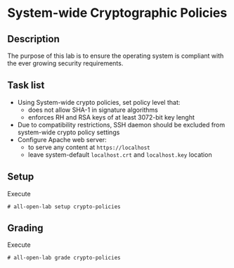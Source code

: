 # System-wide Cryptographic Policies

## Description
The purpose of this lab is to ensure the operating system is compliant with the ever growing security requirements.

## Task list
* Using System-wide crypto policies, set policy level that:
    * does not allow SHA-1 in signature algorithms
    * enforces RH and RSA keys of at least 3072-bit key lenght
* Due to compatibility restrictions, SSH daemon should be excluded from system-wide crypto policy settings
* Configure Apache web server:
    * to serve any content at `https://localhost`
    * leave system-default `localhost.crt` and `localhost.key` location

## Setup
Execute
```console
# all-open-lab setup crypto-policies
```

## Grading
Execute
```console
# all-open-lab grade crypto-policies
```
